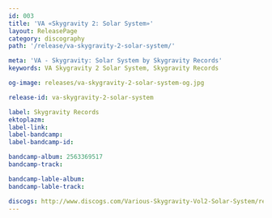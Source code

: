 ```yaml
---
id: 003
title: 'VA «Skygravity 2: Solar System»'
layout: ReleasePage
category: discography
path: '/release/va-skygravity-2-solar-system/'

meta: 'VA - Skygravity: Solar System by Skygravity Records'
keywords: VA Skygravity 2 Solar System, Skygravity Records

og-image: releases/va-skygravity-2-solar-system-og.jpg

release-id: va-skygravity-2-solar-system

label: Skygravity Records
ektoplazm: 
label-link: 
label-bandcamp: 
label-bandcamp-id: 

bandcamp-album: 2563369517
bandcamp-track: 

bandcamp-lable-album: 
bandcamp-lable-track: 

discogs: http://www.discogs.com/Various-Skygravity-Vol2-Solar-System/release/1021821
---
```


